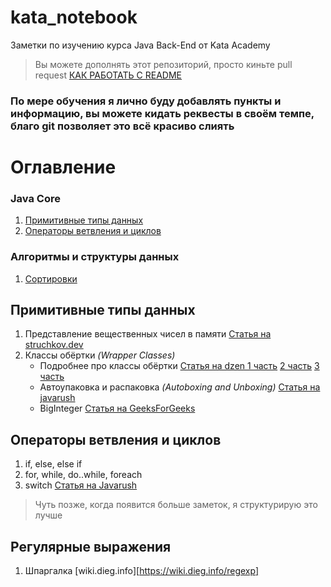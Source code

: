 # kata_notebook
Заметки по изучению курса Java Back-End от Kata Academy
> Вы можете дополнять этот репозиторий, просто киньте pull request [КАК РАБОТАТЬ С README](https://docs.github.com/en/get-started/writing-on-github/getting-started-with-writing-and-formatting-on-github/basic-writing-and-formatting-syntax)

### **По мере обучения я лично буду добавлять пункты и информацию, вы можете кидать реквесты в своём темпе, благо git позволяет это всё красиво слиять**

# **Оглавление**
### Java Core
1. [Примитивные типы данных](#примитивные-типы-данных)
2. [Операторы ветвления и циклов](#)
### Алгоритмы и структуры данных
1. [Сортировки](https://www.geeksforgeeks.org/sorting-algorithms/)

## **Примитивные типы данных**
1. Представление вещественных чисел в памяти [Статья на struchkov.dev](https://struchkov.dev/blog/ru/floating-point-math/)
2. Классы обёртки *(Wrapper Classes)*
   - Подробнее про классы обёртки [Статья на dzen 1 часть](https://dzen.ru/a/X7nUuMzXlTqq3XJV) [2 часть](https://dzen.ru/a/X9GpeBF3Rnl2gzGz?share_to=link) [3 часть](https://dzen.ru/a/X9b4c5SA7Hjc9SXt?share_to=link)
   - Автоупаковка и распаковка *(Autoboxing and Unboxing)* [Статья на javarush](https://javarush.com/groups/posts/706-avtoupakovka-i-raspakovka-v-java)
   - BigInteger [Статья на GeeksForGeeks](https://www.geeksforgeeks.org/biginteger-class-in-java/)
 
## **Операторы ветвления и циклов**
1. if, else, else if []()
2. for, while, do..while, foreach
3. switch [Статья на Javarush](https://javarush.com/groups/posts/operator-switch-v-java)
> Чуть позже, когда появится больше заметок, я структурирую это лучше

## **Регулярные выражения**
1. Шпаргалка [wiki.dieg.info][https://wiki.dieg.info/regexp]

